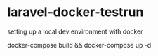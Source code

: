 # laravel-docker-testrun
setting up a local dev environment with docker

docker-compose build && docker-compose up -d
